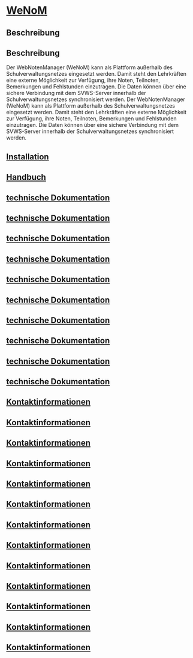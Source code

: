 # [WeNoM](https://github.com/SVWS-NRW/SVWS-WebNotenManager/)
## Beschreibung
## Beschreibung

Der WebNotenManager (WeNoM) kann als Plattform außerhalb des Schulverwaltungsnetzes eingesetzt werden. Damit steht den Lehrkräften eine externe Möglichkeit zur Verfügung, ihre Noten, Teilnoten, Bemerkungen und Fehlstunden einzutragen. Die Daten können über eine sichere Verbindung mit dem SVWS-Server innerhalb der Schulverwaltungsnetzes synchronisiert werden.
Der WebNotenManager (WeNoM) kann als Plattform außerhalb des Schulverwaltungsnetzes eingesetzt werden. Damit steht den Lehrkräften eine externe Möglichkeit zur Verfügung, ihre Noten, Teilnoten, Bemerkungen und Fehlstunden einzutragen. Die Daten können über eine sichere Verbindung mit dem SVWS-Server innerhalb der Schulverwaltungsnetzes synchronisiert werden.

## [Installation](./documentation/Installation/)

## [Handbuch](./documentation/Handbuch)

## [technische Dokumentation](./documentation/Development)
## [technische Dokumentation](./documentation/Development)
## [technische Dokumentation](./documentation/Development)
## [technische Dokumentation](./documentation/Development)
## [technische Dokumentation](./documentation/Development)
## [technische Dokumentation](./documentation/Development)
## [technische Dokumentation](./documentation/Development)
## [technische Dokumentation](./documentation/Development)
## [technische Dokumentation](./documentation/Development)
## [technische Dokumentation](./documentation/Development)



## [Kontaktinformationen](https://doku.svws-nrw.de/Teamarbeit/)
## [Kontaktinformationen](https://doku.svws-nrw.de/Teamarbeit/)
## [Kontaktinformationen](https://doku.svws-nrw.de/Teamarbeit/)
## [Kontaktinformationen](https://doku.svws-nrw.de/Teamarbeit/)
## [Kontaktinformationen](https://doku.svws-nrw.de/Teamarbeit/)
## [Kontaktinformationen](https://doku.svws-nrw.de/Teamarbeit/)
## [Kontaktinformationen](https://doku.svws-nrw.de/Teamarbeit/)
## [Kontaktinformationen](https://doku.svws-nrw.de/Teamarbeit/)
## [Kontaktinformationen](https://doku.svws-nrw.de/Teamarbeit/)
## [Kontaktinformationen](https://doku.svws-nrw.de/Teamarbeit/)
## [Kontaktinformationen](https://doku.svws-nrw.de/Teamarbeit/)
## [Kontaktinformationen](https://doku.svws-nrw.de/Teamarbeit/)
## [Kontaktinformationen](https://doku.svws-nrw.de/Teamarbeit/)
